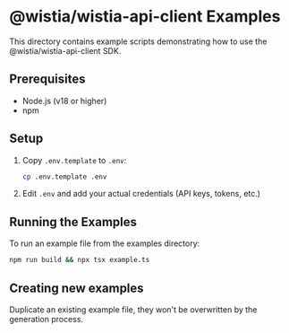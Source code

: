 # @wistia/wistia-api-client Examples

This directory contains example scripts demonstrating how to use the @wistia/wistia-api-client SDK.

## Prerequisites

- Node.js (v18 or higher)
- npm

## Setup

1. Copy `.env.template` to `.env`:
   ```bash
   cp .env.template .env
   ```

2. Edit `.env` and add your actual credentials (API keys, tokens, etc.)

## Running the Examples

To run an example file from the examples directory:

```bash
npm run build && npx tsx example.ts
```

## Creating new examples

Duplicate an existing example file, they won't be overwritten by the generation process.



